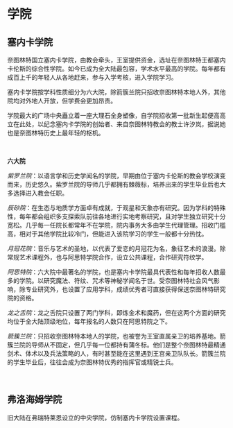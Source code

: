 # 学院
## 塞内卡学院

奈图林特国立塞内卡学院，由教会牵头，王室提供资金，选址在奈图林特王都塞内卡伦斯的综合性学院。如今已成为全大陆最包容，学术水平最高的学院。每年都有成百上千的年轻人从各地赶来，参与入学考核，进入学院学习。

塞内卡学院按学科性质细分为六大院，除箭簇兰院只招收奈图林特本地人外，其他院均对外地人开放，但学费会更加昂贵。

学院最大的广场中央矗立着一座大理石全身塑像，自学院招收第一批新生起便高高立在此处，以纪念塞内卡学院的创始者、来自奈图林特教会的教士许汐岚，据说她也是奈图林特历史上最年轻的枢机。

<br>

**六大院**

*紫罗兰院*：以语言学和历史学闻名的学院，早期由位于塞内卡伦斯的教会学校演变而来，历史悠久。紫罗兰院的导师几乎都拥有棘薇标，培养出来的学生毕业后也大多选择进入教会任职。

*辰砂院*：在生态与地质学方面卓有成就，于观星和天象亦有研究。因为学科的特殊性，每年都会组织多支探索队前往各地进行实地考察研究，且对学生独立研究十分宽松。几乎每一任院长都常年不在学院，院内事务大多由学生代理管理。招收门槛高，相对于其他学院比较冷门，但能进入该院学习的学生一般都十分热忱。

*月冠花院*：音乐与艺术的圣地，以代表了爱恋的月冠花为名，象征艺术的浪漫。除常规艺术课程外，也与阿思特学院合作，设立公共课程，合作研究符纹学。

*阿思特院*：六大院中最著名的学院，也是塞内卡学院最具代表性和每年招收人数最多的学院。以研究魔法、符纹、咒术等神秘学闻名于世。受奈图林特社会风气影响，除专业研究外，也设置了应用学科，成绩优秀者可直接获得保送奈图林特研究院的资格。

*龙之舌院*：龙之舌院只设置了两门学科，即炼金术和魔药，但在这两个方面的研究均位于全大陆顶级地位，每年报名的人数只在阿思特院之下。

*箭簇兰院*：只招收奈图林特本地人的学院，也被誉为王室直属亲卫的培养基地。箭簇兰院的导师从不固定，但几乎每一位都持有蒲冬标。他们是整个奈图林特最精通剑术、体术以及兵法策略的人，有时甚至能在这里遇到王宫亲卫队队长。箭簇兰院的学生毕业后，往往会成为奈图林特优秀的指挥官或精锐士兵。

<br>

## 弗洛海姆学院

旧大陆在弗瑞特莱恩设立的中央学院，仿制塞内卡学院设置课程。
